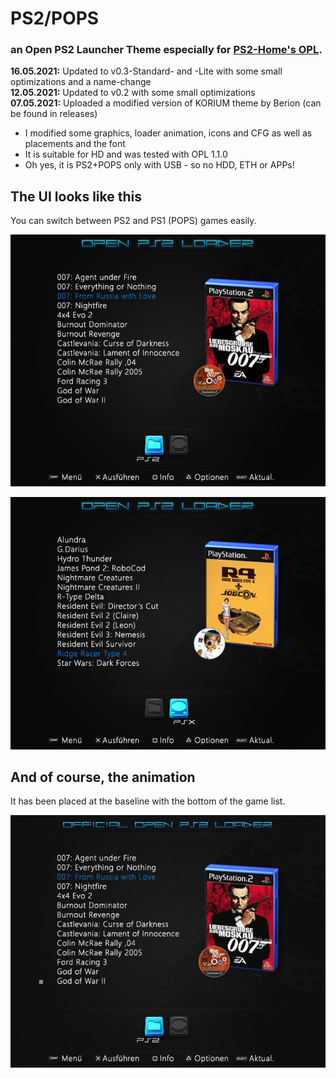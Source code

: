 # PS2/POPS
### an Open PS2 Launcher Theme especially for [PS2-Home's OPL](https://www.ps2-home.com/forum/viewtopic.php?f=13&t=3).

**16.05.2021:** Updated to v0.3-Standard- and -Lite with some small optimizations and a name-change<br/>
**12.05.2021:** Updated to v0.2 with some small optimizations<br/>
**07.05.2021:** Uploaded a modified version of KORIUM theme by Berion (can be found in releases)
* I modified some graphics, loader animation, icons and CFG as well as placements and the font
* It is suitable for HD and was tested with OPL 1.1.0
* Oh yes, it is PS2+POPS only with USB - so no HDD, ETH or APPs!

## The UI looks like this
 You can switch between PS2 and PS1 (POPS) games easily.

![Preview of PS2 view](/images/preview-ps2.png)

![Preview of PS1 view](/images/preview-ps1.png)

## And of course, the animation
It has been placed at the baseline with the bottom of the game list.

![Preview of animation](/images/loaderanim.gif)
